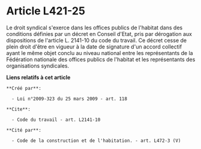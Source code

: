 # Article L421-25

Le droit syndical s'exerce dans les offices publics de l'habitat dans des conditions définies par un décret en Conseil
d'Etat, pris par dérogation aux dispositions de l'article L. 2141-10 du code du travail. Ce décret cesse de plein droit
d'être en vigueur à la date de signature d'un accord collectif ayant le même objet conclu au niveau national entre les
représentants de la Fédération nationale des offices publics de l'habitat et les représentants des organisations syndicales.

**Liens relatifs à cet article**

	**Créé par**:

	  - Loi n°2009-323 du 25 mars 2009 - art. 118

	**Cite**:

	  - Code du travail - art. L2141-10

	**Cité par**:

	  - Code de la construction et de l'habitation. - art. L472-3 (V)
